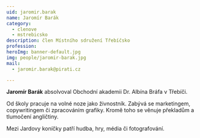 ```yaml
---
uid: jaromir.barak
name: Jaromír Barák
category:
  - clenove
  - mstrebicsko
description: člen Místního sdružení Třebíčsko
profession:
heroImg: banner-default.jpg
img: people/jaromir-barak.jpg
mail:
  - jaromir.barak@pirati.cz

---
```


**Jaromír Barák** absolvoval Obchodní akademii Dr. Albína Bráfa v Třebíči.

Od školy pracuje na volné noze jako živnostník. Zabývá se marketingem, copywritingem či zpracováním grafiky. Kromě toho se věnuje překladům a tlumočení angličtiny.

Mezi Jardovy koníčky patří hudba, hry, média či fotografování.
